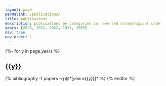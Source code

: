 ```yaml
---
layout: page
permalink: /publications/
title: publications
description: publications by categories in reversed chronological order. generated by jekyll-scholar.
years: [2023, 2022, 2022, 1935, 1905]
nav: true
nav_order: 1
---
```

<!-- _pages/publications.md -->
<div class="publications">

{%- for y in page.years %}
  <h2 class="year">{{y}}</h2>
  {% bibliography -f papers -q @*[year={{y}}]* %}
{% endfor %}

</div>
